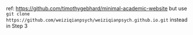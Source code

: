 ref: https://github.com/timothygebhard/minimal-academic-website
but use `git clone https://github.com/weiziqianpsych/weiziqianpsych.github.io.git` instead in Step 3
